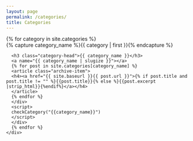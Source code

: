 ```yaml
---
layout: page
permalink: /categories/
title: Categories
---
```



<div id="archives">
  <script type="text/javascript">
    function checkCategory(cat_name){
      if(window.location.hash) {
        var cat = window.location.hash.substring(1);
        if (cat !== cat_name){
          document.getElementById("#"+cat_name).style.display = "none";
        }
      }
    }

  </script>
  {% for category in site.categories %}
  <div class="archive-group">
    {% capture category_name %}{{ category | first }}{% endcapture %}
    <div id="#{{ category_name | slugize }}">

      <h3 class="category-head">{{ category_name }}</h3>
      <a name="{{ category_name | slugize }}"></a>
      {% for post in site.categories[category_name] %}
      <article class="archive-item">
      <h4><a href="{{ site.baseurl }}{{ post.url }}">{% if post.title and post.title != "" %}{{post.title}}{% else %}{{post.excerpt |strip_html}}{%endif%}</a></h4>
      </article>
      {% endfor %}
      </div>
      <script>
      checkCategory("{{category_name}}")
      </script>
      </div>
      {% endfor %}
    </div>